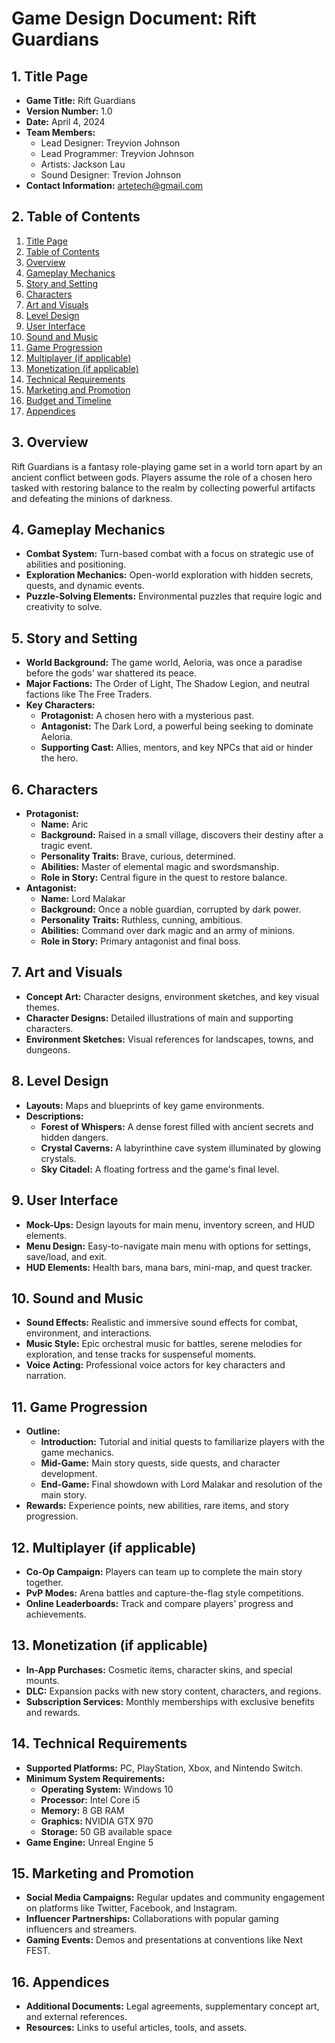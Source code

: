 # Game Design Document: Rift Guardians

## 1. Title Page

- **Game Title:** Rift Guardians
- **Version Number:** 1.0
- **Date:** April 4, 2024
- **Team Members:**
  - Lead Designer: Treyvion Johnson
  - Lead Programmer: Treyvion Johnson
  - Artists: Jackson Lau
  - Sound Designer: Trevion Johnson
- **Contact Information:** artetech@gmail.com

## 2. Table of Contents

1. [Title Page](#1-title-page)
2. [Table of Contents](#2-table-of-contents)
3. [Overview](#3-overview)
4. [Gameplay Mechanics](#4-gameplay-mechanics)
5. [Story and Setting](#5-story-and-setting)
6. [Characters](#6-characters)
7. [Art and Visuals](#7-art-and-visuals)
8. [Level Design](#8-level-design)
9. [User Interface](#9-user-interface)
10. [Sound and Music](#10-sound-and-music)
11. [Game Progression](#11-game-progression)
12. [Multiplayer (if applicable)](#12-multiplayer-if-applicable)
13. [Monetization (if applicable)](#13-monetization-if-applicable)
14. [Technical Requirements](#14-technical-requirements)
15. [Marketing and Promotion](#15-marketing-and-promotion)
16. [Budget and Timeline](#16-budget-and-timeline)
17. [Appendices](#17-appendices)

## 3. Overview

Rift Guardians is a fantasy role-playing game set in a world torn apart by an ancient conflict between gods. Players assume the role of a chosen hero tasked with restoring balance to the realm by collecting powerful artifacts and defeating the minions of darkness.

## 4. Gameplay Mechanics

- **Combat System:** Turn-based combat with a focus on strategic use of abilities and positioning.
- **Exploration Mechanics:** Open-world exploration with hidden secrets, quests, and dynamic events.
- **Puzzle-Solving Elements:** Environmental puzzles that require logic and creativity to solve.

## 5. Story and Setting

- **World Background:** The game world, Aeloria, was once a paradise before the gods' war shattered its peace.
- **Major Factions:** The Order of Light, The Shadow Legion, and neutral factions like The Free Traders.
- **Key Characters:**
  - **Protagonist:** A chosen hero with a mysterious past.
  - **Antagonist:** The Dark Lord, a powerful being seeking to dominate Aeloria.
  - **Supporting Cast:** Allies, mentors, and key NPCs that aid or hinder the hero.

## 6. Characters

- **Protagonist:**
  - **Name:** Aric
  - **Background:** Raised in a small village, discovers their destiny after a tragic event.
  - **Personality Traits:** Brave, curious, determined.
  - **Abilities:** Master of elemental magic and swordsmanship.
  - **Role in Story:** Central figure in the quest to restore balance.
- **Antagonist:**
  - **Name:** Lord Malakar
  - **Background:** Once a noble guardian, corrupted by dark power.
  - **Personality Traits:** Ruthless, cunning, ambitious.
  - **Abilities:** Command over dark magic and an army of minions.
  - **Role in Story:** Primary antagonist and final boss.

## 7. Art and Visuals

- **Concept Art:** Character designs, environment sketches, and key visual themes.
- **Character Designs:** Detailed illustrations of main and supporting characters.
- **Environment Sketches:** Visual references for landscapes, towns, and dungeons.

## 8. Level Design

- **Layouts:** Maps and blueprints of key game environments.
- **Descriptions:**
  - **Forest of Whispers:** A dense forest filled with ancient secrets and hidden dangers.
  - **Crystal Caverns:** A labyrinthine cave system illuminated by glowing crystals.
  - **Sky Citadel:** A floating fortress and the game's final level.

## 9. User Interface

- **Mock-Ups:** Design layouts for main menu, inventory screen, and HUD elements.
- **Menu Design:** Easy-to-navigate main menu with options for settings, save/load, and exit.
- **HUD Elements:** Health bars, mana bars, mini-map, and quest tracker.

## 10. Sound and Music

- **Sound Effects:** Realistic and immersive sound effects for combat, environment, and interactions.
- **Music Style:** Epic orchestral music for battles, serene melodies for exploration, and tense tracks for suspenseful moments.
- **Voice Acting:** Professional voice actors for key characters and narration.

## 11. Game Progression

- **Outline:**
  - **Introduction:** Tutorial and initial quests to familiarize players with the game mechanics.
  - **Mid-Game:** Main story quests, side quests, and character development.
  - **End-Game:** Final showdown with Lord Malakar and resolution of the main story.
- **Rewards:** Experience points, new abilities, rare items, and story progression.

## 12. Multiplayer (if applicable)

- **Co-Op Campaign:** Players can team up to complete the main story together.
- **PvP Modes:** Arena battles and capture-the-flag style competitions.
- **Online Leaderboards:** Track and compare players' progress and achievements.

## 13. Monetization (if applicable)

- **In-App Purchases:** Cosmetic items, character skins, and special mounts.
- **DLC:** Expansion packs with new story content, characters, and regions.
- **Subscription Services:** Monthly memberships with exclusive benefits and rewards.

## 14. Technical Requirements

- **Supported Platforms:** PC, PlayStation, Xbox, and Nintendo Switch.
- **Minimum System Requirements:**
  - **Operating System:** Windows 10
  - **Processor:** Intel Core i5
  - **Memory:** 8 GB RAM
  - **Graphics:** NVIDIA GTX 970
  - **Storage:** 50 GB available space
- **Game Engine:** Unreal Engine 5

## 15. Marketing and Promotion

- **Social Media Campaigns:** Regular updates and community engagement on platforms like Twitter, Facebook, and Instagram.
- **Influencer Partnerships:** Collaborations with popular gaming influencers and streamers.
- **Gaming Events:** Demos and presentations at conventions like Next FEST.

## 16. Appendices

- **Additional Documents:** Legal agreements, supplementary concept art, and external references.
- **Resources:** Links to useful articles, tools, and assets.

